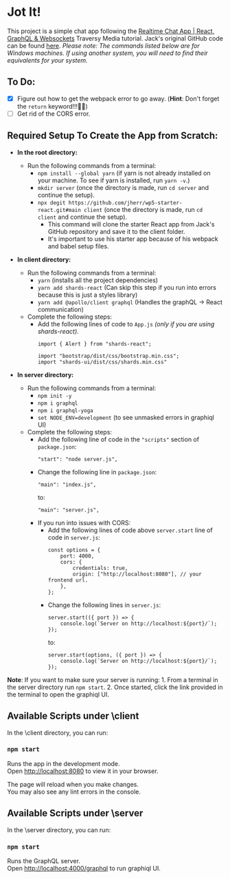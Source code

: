 # Jot It!

This project is a simple chat app following the [Realtime Chat App | React, GraphQL & Websockets](https://youtu.be/E3NHd-PkLrQ) Traversy Media tutorial. Jack's original GitHub code can be found [here](https://github.com/jherr/chat-o-matic.git). _Please note: The commands listed below are for Windows machines. If using another system, you will need to find their equivalents for your system._

## To Do:

- [x] Figure out how to get the webpack error to go away. (__Hint__: Don't forget the `return` keyword!!!🤦‍♀️)
- [ ] Get rid of the CORS error.
<!-- -   [ ] Enable the following features:
    -   [ ] Usernames
    -   [ ] Message date/time stamps
    -   [ ] Photo/video uploads
    -   [ ] Profile photos
    -   [ ] Create app logo -->

## Required Setup To Create the App from Scratch:

- __In the root directory:__
    - Run the following commands from a terminal:
        - `npm install --global yarn` (if yarn is not already installed on your machine. To see if yarn is installed, run `yarn -v`.)
        - `mkdir server` (once the directory is made, run `cd server` and continue the setup).
        - `npx degit https://github.com/jherr/wp5-starter-react.git#main client` (once the directory is made, run `cd client` and continue the setup).
            -   This command will clone the starter React app from Jack's GitHub repository and save it to the client folder.
            -   It's important to use his starter app because of his webpack and babel setup files.

-   __In client directory:__
    -   Run the following commands from a terminal:
        -   `yarn` (installs all the project dependencies)
        -   `yarn add shards-react` (Can skip this step if you run into errors because this is just a styles library)
        -   `yarn add @apollo/client graphql` (Handles the graphQL → React communication)
    -   Complete the following steps: 
        - Add the following lines of code to `App.js` _(only if you are using shards-react)_.
            ```
            import { Alert } from "shards-react";

            import "bootstrap/dist/css/bootstrap.min.css";
            import "shards-ui/dist/css/shards.min.css"
            ```

-   __In server directory:__
    -   Run the following commands from a terminal:
        -   `npm init -y`
        -   `npm i graphql`
        -   `npm i graphql-yoga`
        -   `set NODE_ENV=development` (to see unmasked errors in graphiql UI)
    -   Complete the following steps:
        -   Add the following line of code in the `"scripts"` section of `package.json`: 
            ```
            "start": "node server.js",
            ```
        -   Change the following line in `package.json`:
            ```
            "main": "index.js",
            ```
            to:
            ```
            "main": "server.js",
            ```
        - If you run into issues with CORS:
            - Add the following lines of code above `server.start` line of code in `server.js`:
                ```
                const options = {
                    port: 4000,
                    cors: {
                        credentials: true,
                        origin: ["http://localhost:8080"], // your frontend url.
                    },
                };
                ```
            - Change the following lines in `server.js`:
                ```
                server.start(({ port }) => {
                    console.log(`Server on http://localhost:${port}/`);
                });
                ```
                to:
                ```
                server.start(options, ({ port }) => {
                    console.log(`Server on http://localhost:${port}/`);
                });
                ```

__Note__: If you want to make sure your server is running: 1. From a terminal in the server directory run `npm start`. 2. Once started, click the link provided in the terminal to open the graphiql UI.

## Available Scripts under \client

In the \client directory, you can run:

### `npm start`

Runs the app in the development mode.\
Open [http://localhost:8080](http://localhost:8080) to view it in your browser.

The page will reload when you make changes.\
You may also see any lint errors in the console.


## Available Scripts under \server

In the \server directory, you can run:

### `npm start`

Runs the GraphQL server.\
Open [http://localhost:4000/graphql](http://localhost:4000/graphql) to run graphiql UI.
